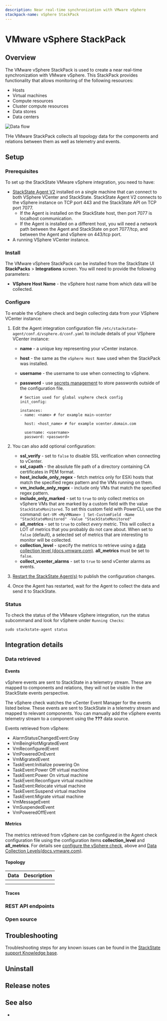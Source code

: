 ```yaml
---
description: Near real-time synchronization with VMware vSphere
stackpack-name: vSphere StackPack
---
```


# VMware vSphere StackPack

## Overview

The VMware vSphere StackPack is used to create a near real-time synchronization with VMware vSphere. This StackPack provides functionality that allows monitoring of the following resources:

* Hosts
* Virtual machines
* Compute resources
* Cluster compute resources
* Data stores
* Data centers

![Data flow](/.gitbook/assets/stackpack-NAME.png)

THe VMware StackPack collects all topology data for the components and relations between them as well as telemetry and events.


## Setup

### Prerequisites

To set up the StackState VMware vSphere integration, you need to have:

* [StackState Agent V2](agent.md) installed on a single machine that can connect to both VSphere VCenter and StackState. StackState Agent V2 connects to the vSphere instance on TCP port 443 and the StackState API on TCP port 7077.
    - If the Agent is installed on the StackState host, then port 7077 is localhost communication.
    - If the Agent is installed on a different host, you will need a network path between the Agent and StackState on port 7077/tcp, and between the Agent and vSphere on 443/tcp port.
* A running VSphere VCenter instance.

### Install

The VMware vSphere StackPack can be installed from the StackState UI **StackPacks** &gt; **Integrations** screen. You will need to provide the following parameters:

- **VSphere Host Name** - the vSphere host name from which data will be collected.

### Configure

To enable the vSphere check and begin collecting data from your VSphere VCenter instance:

1. Edit the Agent integration configuration file `/etc/stackstate-agent/conf.d/vsphere.d/conf.yaml` to include details of your VSphere VCenter instance:
   * **name** - a unique key representing your vCenter instance.
   * **host** - the same as the `vSphere Host Name` used when the StackPack was installed.
   * **username** - the username to use when connecting to vSphere.
   * **password** - use [secrets management](../../configure/security/secrets_management.md) to store passwords outside of the configuration file.

     ```text
     # Section used for global vsphere check config
     init_config:

     instances:
     - name: <name> # for example main-vcenter

       host: <host_name> # for example vcenter.domain.com

       username: <username>
       password: <password> 

     ```
2. You can also add optional configuration:
    * **ssl_verify** - set to `false` to disable SSL verification when connecting to vCenter.
    * **ssl_capath** - the absolute file path of a directory containing CA certificates in PEM format.
    * **host_include_only_regex** - fetch metrics only for ESXi hosts that match the specified regex pattern and the VMs running on them.
    * **vm_include_only_regex** - include only VMs that match the specified regex pattern.
    * **include_only_marked** -  set to `true` to only collect metrics on vSphere VMs that are marked by a custom field with the value `StackStateMonitored`. To set this custom field with PowerCLI, use the command: `Get-VM <MyVMName> | Set-CustomField -Name "StackStateMonitored" -Value "StackStateMonitored"`
    * **all_metrics** - set to `true` to collect _every_ metric. This will collect a LOT of metrics that you probably do not care about. When set to `false` (default), a selected set of metrics that are interesting to monitor will be collected.
    * **collection_level** - specify the metrics to retrieve using a [data collection level \(docs.vmware.com\)](https://docs.vmware.com/en/VMware-vSphere/7.0/com.vmware.vsphere.monitoring.doc/GUID-25800DE4-68E5-41CC-82D9-8811E27924BC.html). **all_metrics** must be set to `false`.
    * **collect_vcenter_alarms** - set to `true` to send vCenter alarms as events.
    
3. [Restart the StackState Agent\(s\)](agent.md#start-stop-restart-the-stackstate-agent) to publish the configuration changes.

4. Once the Agent has restarted, wait for the Agent to collect the data and send it to StackState.

### Status

To check the status of the VMware vSphere integration, run the status subcommand and look for vSphere under `Running Checks`:

```
sudo stackstate-agent status
```

## Integration details

### Data retrieved

#### Events

vSphere events are sent to StackState in a telemetry stream. These are mapped to components and relations, they will not be visible in the StackState events perspective.

The vSphere check watches the vCenter Event Manager for the events listed below. These events are sent to StackState in a telemetry stream and mapped to relevant components. You can manually add the vSphere events telemetry stream to a component using the **???** data source.

Events retrieved from vSphere:

* AlarmStatusChangedEvent:Gray
* VmBeingHotMigratedEvent
* VmReconfiguredEvent
* VmPoweredOnEvent
* VmMigratedEvent
* TaskEvent:Initialize powering On
* TaskEvent:Power Off virtual machine
* TaskEvent:Power On virtual machine
* TaskEvent:Reconfigure virtual machine
* TaskEvent:Relocate virtual machine
* TaskEvent:Suspend virtual machine
* TaskEvent:Migrate virtual machine
* VmMessageEvent
* VmSuspendedEvent
* VmPoweredOffEvent

#### Metrics

The metrics retrieved from vSphere can be configured in the Agent check configuration file using the configuration items **collection_level** and **all_metrics**. For details see [configure the vSphere check](#configure), above and [Data Collection Levels\(docs.vmware.com\)](https://docs.vmware.com/en/VMware-vSphere/7.0/com.vmware.vsphere.monitoring.doc/GUID-25800DE4-68E5-41CC-82D9-8811E27924BC.html).

#### Topology



| Data | Description |
|:---|:---|
|  |  |
|  |  | 

#### Traces



### REST API endpoints


### Open source


## Troubleshooting

Troubleshooting steps for any known issues can be found in the [StackState support Knowledge base](https://support.stackstate.com/hc/en-us/search?category=360002777619&filter_by=knowledge_base&query=vSphere).

## Uninstall


## Release notes


## See also

- 
